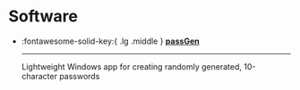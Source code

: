 # Software

<div class="grid cards" markdown>

  - :fontawesome-solid-key:{ .lg .middle } __[passGen](https://josh-wong.github.io/passGen)__

    ---

    Lightweight Windows app for creating randomly generated, 10-character passwords

</div>
